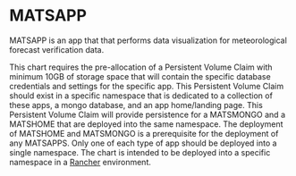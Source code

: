 # MATSAPP
MATSAPP is an app that that performs data visualization for meteorological forecast verification data. 

This chart requires the pre-allocation of a Persistent Volume Claim with minimum 10GB of storage space that will contain the specific database credentials and settings for the specific app.
This Persistent Volume Claim should exist in a specific namespace that is dedicated to a collection of these apps, a mongo database, and an app home/landing page.
This Persistent Volume Claim will provide persistence for a MATSMONGO and a MATSHOME that are deployed into the same namespace.
The deployment of MATSHOME and MATSMONGO is a prerequisite for the deployment of any MATSAPPS.
Only one of each type of app should be deployed into a single namespace.
The chart is intended to be deployed into a specific namespace in a [Rancher](https://rancher.com/) environment.

